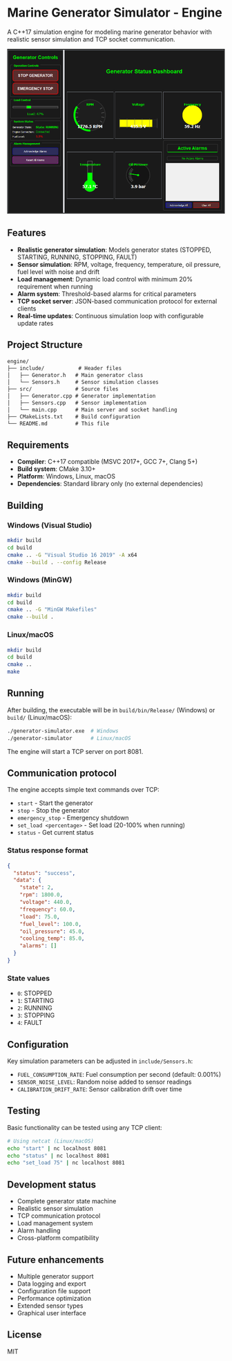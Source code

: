 # Marine Generator Simulator - Engine

A C++17 simulation engine for modeling marine generator behavior with realistic sensor simulation and TCP socket communication.

![gui](gui.png)

## Features

- **Realistic generator simulation**: Models generator states (STOPPED, STARTING, RUNNING, STOPPING, FAULT)
- **Sensor simulation**: RPM, voltage, frequency, temperature, oil pressure, fuel level with noise and drift
- **Load management**: Dynamic load control with minimum 20% requirement when running
- **Alarm system**: Threshold-based alarms for critical parameters
- **TCP socket server**: JSON-based communication protocol for external clients
- **Real-time updates**: Continuous simulation loop with configurable update rates

## Project Structure

```
engine/
├── include/           # Header files
│   ├── Generator.h   # Main generator class
│   └── Sensors.h     # Sensor simulation classes
├── src/              # Source files
│   ├── Generator.cpp # Generator implementation
│   ├── Sensors.cpp   # Sensor implementation
│   └── main.cpp      # Main server and socket handling
├── CMakeLists.txt    # Build configuration
└── README.md         # This file
```

## Requirements

- **Compiler**: C++17 compatible (MSVC 2017+, GCC 7+, Clang 5+)
- **Build system**: CMake 3.10+
- **Platform**: Windows, Linux, macOS
- **Dependencies**: Standard library only (no external dependencies)

## Building

### Windows (Visual Studio)
```bash
mkdir build
cd build
cmake .. -G "Visual Studio 16 2019" -A x64
cmake --build . --config Release
```

### Windows (MinGW)
```bash
mkdir build
cd build
cmake .. -G "MinGW Makefiles"
cmake --build .
```

### Linux/macOS
```bash
mkdir build
cd build
cmake ..
make
```

## Running

After building, the executable will be in `build/bin/Release/` (Windows) or `build/` (Linux/macOS):

```bash
./generator-simulator.exe  # Windows
./generator-simulator      # Linux/macOS
```

The engine will start a TCP server on port 8081.

## Communication protocol

The engine accepts simple text commands over TCP:

- `start` - Start the generator
- `stop` - Stop the generator
- `emergency_stop` - Emergency shutdown
- `set_load <percentage>` - Set load (20-100% when running)
- `status` - Get current status

### Status response format

```json
{
  "status": "success",
  "data": {
    "state": 2,
    "rpm": 1800.0,
    "voltage": 440.0,
    "frequency": 60.0,
    "load": 75.0,
    "fuel_level": 100.0,
    "oil_pressure": 45.0,
    "cooling_temp": 85.0,
    "alarms": []
  }
}
```

### State values
- `0`: STOPPED
- `1`: STARTING
- `2`: RUNNING
- `3`: STOPPING
- `4`: FAULT

## Configuration

Key simulation parameters can be adjusted in `include/Sensors.h`:

- `FUEL_CONSUMPTION_RATE`: Fuel consumption per second (default: 0.001%)
- `SENSOR_NOISE_LEVEL`: Random noise added to sensor readings
- `CALIBRATION_DRIFT_RATE`: Sensor calibration drift over time

## Testing

Basic functionality can be tested using any TCP client:

```bash
# Using netcat (Linux/macOS)
echo "start" | nc localhost 8081
echo "status" | nc localhost 8081
echo "set_load 75" | nc localhost 8081
```

## Development status

- Complete generator state machine
- Realistic sensor simulation
- TCP communication protocol
- Load management system
- Alarm handling
- Cross-platform compatibility

## Future enhancements

- Multiple generator support
- Data logging and export
- Configuration file support
- Performance optimization
- Extended sensor types
- Graphical user interface

## License

MIT
